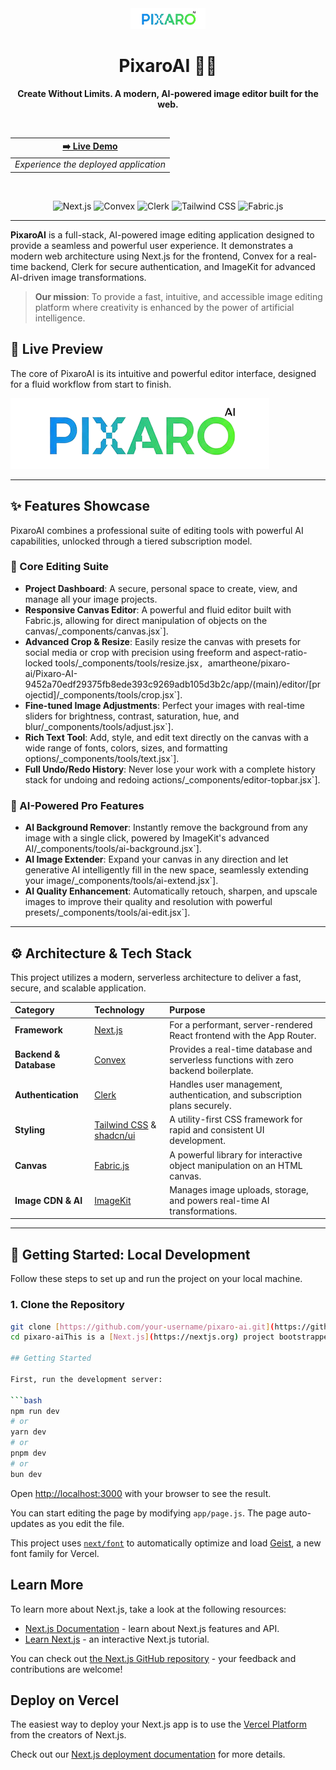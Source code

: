 <div align="center">
  <img src="/public/new-logo1.png" alt="PixaroAI Logo" width="120" />
  <h1>PixaroAI 🎨✨</h1>
  <p><strong>Create Without Limits. A modern, AI-powered image editor built for the web.</strong></p>
  <br/>

| [**➡️ Live Demo**](https://pixaro-ai.vercel.app/) |
| :---: |
| *Experience the deployed application* |

  <br/>

  ![Next.js](https://img.shields.io/badge/Next.js-000000?style=for-the-badge&logo=nextdotjs&logoColor=white)
  ![Convex](https://img.shields.io/badge/Convex-222222?style=for-the-badge&logo=convex&logoColor=white)
  ![Clerk](https://img.shields.io/badge/Clerk-6C47FF?style=for-the-badge&logo=clerk&logoColor=white)
  ![Tailwind CSS](https://img.shields.io/badge/Tailwind_CSS-38B2AC?style=for-the-badge&logo=tailwind-css&logoColor=white)
  ![Fabric.js](https://img.shields.io/badge/Fabric.js-282c34?style=for-the-badge&logo=javascript&logoColor=61DAFB)

</div>

---

**PixaroAI** is a full-stack, AI-powered image editing application designed to provide a seamless and powerful user experience. It demonstrates a modern web architecture using Next.js for the frontend, Convex for a real-time backend, Clerk for secure authentication, and ImageKit for advanced AI-driven image transformations.

> **Our mission**: To provide a fast, intuitive, and accessible image editing platform where creativity is enhanced by the power of artificial intelligence.

## 📸 Live Preview

The core of PixaroAI is its intuitive and powerful editor interface, designed for a fluid workflow from start to finish.

![PixaroAI Editor Interface](/public/new-logo1.png)

---

## ✨ Features Showcase

PixaroAI combines a professional suite of editing tools with powerful AI capabilities, unlocked through a tiered subscription model.

### 🎨 Core Editing Suite
- **Project Dashboard**: A secure, personal space to create, view, and manage all your image projects.
- **Responsive Canvas Editor**: A powerful and fluid editor built with Fabric.js, allowing for direct manipulation of objects on the canvas/_components/canvas.jsx`].
- **Advanced Crop & Resize**: Easily resize the canvas with presets for social media or crop with precision using freeform and aspect-ratio-locked tools/_components/tools/resize.jsx`, `amartheone/pixaro-ai/Pixaro-AI-9452a70edf29375fb8ede393c9269adb105d3b2c/app/(main)/editor/[projectid]/_components/tools/crop.jsx`].
- **Fine-tuned Image Adjustments**: Perfect your images with real-time sliders for brightness, contrast, saturation, hue, and blur/_components/tools/adjust.jsx`].
- **Rich Text Tool**: Add, style, and edit text directly on the canvas with a wide range of fonts, colors, sizes, and formatting options/_components/tools/text.jsx`].
- **Full Undo/Redo History**: Never lose your work with a complete history stack for undoing and redoing actions/_components/editor-topbar.jsx`].

### 🤖 AI-Powered Pro Features
- **AI Background Remover**: Instantly remove the background from any image with a single click, powered by ImageKit's advanced AI/_components/tools/ai-background.jsx`].
- **AI Image Extender**: Expand your canvas in any direction and let generative AI intelligently fill in the new space, seamlessly extending your image/_components/tools/ai-extend.jsx`].
- **AI Quality Enhancement**: Automatically retouch, sharpen, and upscale images to improve their quality and resolution with powerful presets/_components/tools/ai-edit.jsx`].

---

## ⚙️ Architecture & Tech Stack

This project utilizes a modern, serverless architecture to deliver a fast, secure, and scalable application.

| Category | Technology | Purpose |
| :--- | :--- | :--- |
| **Framework** | [Next.js](https://nextjs.org/) | For a performant, server-rendered React frontend with the App Router. |
| **Backend & Database** | [Convex](https://www.convex.dev/) | Provides a real-time database and serverless functions with zero backend boilerplate. |
| **Authentication** | [Clerk](https://clerk.com/) | Handles user management, authentication, and subscription plans securely. |
| **Styling** | [Tailwind CSS](https://tailwindcss.com/) & [shadcn/ui](https://ui.shadcn.com/) | A utility-first CSS framework for rapid and consistent UI development. |
| **Canvas** | [Fabric.js](http://fabricjs.com/) | A powerful library for interactive object manipulation on an HTML canvas. |
| **Image CDN & AI** | [ImageKit](https://imagekit.io/) | Manages image uploads, storage, and powers real-time AI transformations. |

---

## 🚀 Getting Started: Local Development

Follow these steps to set up and run the project on your local machine.

### 1. Clone the Repository
```bash
git clone [https://github.com/your-username/pixaro-ai.git](https://github.com/your-username/pixaro-ai.git)
cd pixaro-aiThis is a [Next.js](https://nextjs.org) project bootstrapped with [`create-next-app`](https://github.com/vercel/next.js/tree/canary/packages/create-next-app).

## Getting Started

First, run the development server:

```bash
npm run dev
# or
yarn dev
# or
pnpm dev
# or
bun dev
```

Open [http://localhost:3000](http://localhost:3000) with your browser to see the result.

You can start editing the page by modifying `app/page.js`. The page auto-updates as you edit the file.

This project uses [`next/font`](https://nextjs.org/docs/app/building-your-application/optimizing/fonts) to automatically optimize and load [Geist](https://vercel.com/font), a new font family for Vercel.

## Learn More

To learn more about Next.js, take a look at the following resources:

- [Next.js Documentation](https://nextjs.org/docs) - learn about Next.js features and API.
- [Learn Next.js](https://nextjs.org/learn) - an interactive Next.js tutorial.

You can check out [the Next.js GitHub repository](https://github.com/vercel/next.js) - your feedback and contributions are welcome!

## Deploy on Vercel

The easiest way to deploy your Next.js app is to use the [Vercel Platform](https://vercel.com/new?utm_medium=default-template&filter=next.js&utm_source=create-next-app&utm_campaign=create-next-app-readme) from the creators of Next.js.

Check out our [Next.js deployment documentation](https://nextjs.org/docs/app/building-your-application/deploying) for more details.

